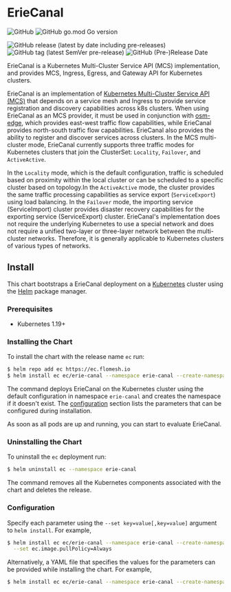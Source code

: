 # ErieCanal
![GitHub](https://img.shields.io/github/license/flomesh-io/ErieCanal?style=flat-square)
![GitHub go.mod Go version](https://img.shields.io/github/go-mod/go-version/flomesh-io/ErieCanal?style=flat-square)

![GitHub release (latest by date including pre-releases)](https://img.shields.io/github/v/release/flomesh-io/ErieCanal?include_prereleases&style=flat-square)
![GitHub tag (latest SemVer pre-release)](https://img.shields.io/github/v/tag/flomesh-io/ErieCanal?include_prereleases&style=flat-square)
![GitHub (Pre-)Release Date](https://img.shields.io/github/release-date-pre/flomesh-io/ErieCanal?style=flat-square)

ErieCanal is a Kubernetes Multi-Cluster Service API (MCS) implementation, and provides MCS, Ingress, Egress, and Gateway API for Kubernetes clusters.

ErieCanal is an implementation of [Kubernetes Multi-Cluster Service API (MCS)](https://github.com/kubernetes-sigs/mcs-api) that depends on a service mesh and Ingress to provide service registration and discovery capabilities across k8s clusters. When using ErieCanal as an MCS provider, it must be used in conjunction with [osm-edge](https://github.com/flomesh-io/osm-edge), which provides east-west traffic flow capabilities, while ErieCanal provides north-south traffic flow capabilities. ErieCanal also provides the ability to register and discover services across clusters. In the MCS multi-cluster mode, ErieCanal currently supports three traffic modes for Kubernetes clusters that join the ClusterSet: `Locality`, `Failover`, and `ActiveActive`. 

In the `Locality` mode, which is the default configuration, traffic is scheduled based on proximity within the local cluster or can be scheduled to a specific cluster based on topology.In the `ActiveActive` mode, the cluster provides the same traffic processing capabilities as service export (`ServiceExport`) using load balancing. In the `Failover` mode, the importing service (ServiceImport) cluster provides disaster recovery capabilities for the exporting service (ServiceExport) cluster. ErieCanal's implementation does not require the underlying Kubernetes to use a special network and does not require a unified two-layer or three-layer network between the multi-cluster networks. Therefore, it is generally applicable to Kubernetes clusters of various types of networks.

## Install

This chart bootstraps a ErieCanal deployment on a [Kubernetes](http://kubernetes.io) cluster using the [Helm](https://helm.sh) package manager.

### Prerequisites

- Kubernetes 1.19+

### Installing the Chart

To install the chart with the release name `ec` run:

```bash
$ helm repo add ec https://ec.flomesh.io
$ helm install ec ec/erie-canal --namespace erie-canal --create-namespace --version=0.1.0-alpha.2
```

The command deploys ErieCanal on the Kubernetes cluster using the default configuration in namespace `erie-canal` and creates the namespace if it doesn't exist. The [configuration](#configuration) section lists the parameters that can be configured during installation.

As soon as all pods are up and running, you can start to evaluate ErieCanal.

### Uninstalling the Chart

To uninstall the `ec` deployment run:

```bash
$ helm uninstall ec --namespace erie-canal
```

The command removes all the Kubernetes components associated with the chart and deletes the release.

### Configuration

Specify each parameter using the `--set key=value[,key=value]` argument to `helm install`. For example,

```bash
$ helm install ec ec/erie-canal --namespace erie-canal --create-namespace --version=0.1.0-alpha.2 \
  --set ec.image.pullPolicy=Always
```

Alternatively, a YAML file that specifies the values for the parameters can be provided while installing the chart. For example,

```bash
$ helm install ec ec/erie-canal --namespace erie-canal --create-namespace --version=0.1.0-alpha.2 -f values-override.yaml
```

